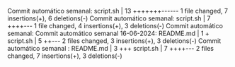 Commit automático semanal:  script.sh | 13 +++++++------
 1 file changed, 7 insertions(+), 6 deletions(-)
Commit automático semanal:  script.sh | 7 ++++---
 1 file changed, 4 insertions(+), 3 deletions(-)
Commit automático semanal: 
Commit automático semanal 16-06-2024:  README.md | 1 +
 script.sh | 5 ++---
 2 files changed, 3 insertions(+), 3 deletions(-)
Commit automático semanal :  README.md | 3 +++
 script.sh | 7 ++++---
 2 files changed, 7 insertions(+), 3 deletions(-)
